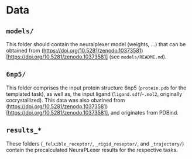 # Data
## `models/`
This folder should contain the neuralplexer model (weights, ...) that can be obtained from (https://doi.org/10.5281/zenodo.10373581)[https://doi.org/10.5281/zenodo.10373581] (see `models/README.md`).
## `6np5/`
This folder comprises the input protein structure 6np5 (`protein.pdb` for the templated task), as well as, the input ligand (`ligand.sdf`/-`.mol2`, originally cocrystallized). This data was also obatined from (https://doi.org/10.5281/zenodo.10373581)[https://doi.org/10.5281/zenodo.10373581], and originates from PDBind.
## `results_*`
These folders (`_felxible_receptor/`, `_rigid_reseptor/`, and `_trajectory/`) contain the precalculated NeuraPLexer results for the respective tasks.